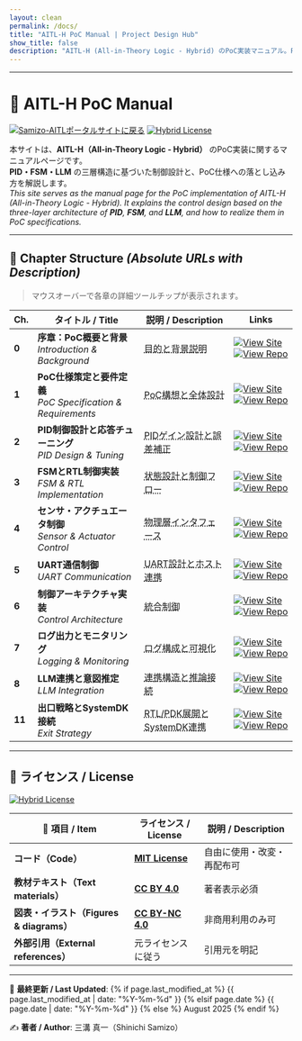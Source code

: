```yaml
---
layout: clean
permalink: /docs/
title: "AITL-H PoC Manual | Project Design Hub"
show_title: false
description: "AITL-H (All-in-Theory Logic - Hybrid) のPoC実装マニュアル。PID・FSM・LLM三層構造の制御設計とPoC仕様を解説。"
---
```


<!-- Structured Data (SEO) -->
<script type="application/ld+json">
{
  "@context": "https://schema.org",
  "@type": "TechArticle",
  "headline": "AITL-H PoC Manual",
  "about": ["PID", "FSM", "LLM", "Control Architecture", "PoC"],
  "author": {"@type": "Person","name": "Shinichi Samizo"},
  "inLanguage": "ja",
  "url": "https://samizo-aitl.github.io/AITL-H/docs/",
  "license": "https://opensource.org/licenses/MIT",
  "isPartOf": {"@type": "CreativeWorkSeries","name": "Project Design Hub"}
}
</script>

---

# 📘 **AITL-H PoC Manual**

[![Samizo-AITLポータルサイトに戻る](https://img.shields.io/badge/Samizo--AITL%20ポータルサイトに戻る-brightgreen)](https://samizo-aitl.github.io/)
[![Hybrid License](https://img.shields.io/badge/license-Hybrid-blueviolet)](#-ライセンス--license)

本サイトは、**AITL-H（All-in-Theory Logic - Hybrid）** のPoC実装に関するマニュアルページです。  
**PID・FSM・LLM** の三層構造に基づいた制御設計と、PoC仕様への落とし込み方を解説します。  
_This site serves as the manual page for the PoC implementation of AITL-H (All-in-Theory Logic - Hybrid). It explains the control design based on the three-layer architecture of **PID**, **FSM**, and **LLM**, and how to realize them in PoC specifications._

---

## 📂 **Chapter Structure** _(Absolute URLs with Description)_

> マウスオーバーで各章の詳細ツールチップが表示されます。

| Ch. | タイトル / Title | 説明 / Description | Links |
|-----|------------------|--------------------|-------|
| **0** | **序章：PoC概要と背景**<br>_Introduction & Background_ | <abbr title="AITL-H PoCの目的、背景、全体像、および本マニュアルの使い方を解説">目的と背景説明</abbr> | <div class="docs-links"><a href="https://samizo-aitl.github.io/AITL-H/docs/chapter00_overview.html"><img alt="View Site" src="https://img.shields.io/badge/View-Site-brightgreen?logo=github"></a><a href="https://github.com/Samizo-AITL/AITL-H/blob/main/docs/chapter00_ocerview.md"><img alt="View Repo" src="https://img.shields.io/badge/View-Repo-blue?logo=github"></a></div> |
| **1** | **PoC仕様策定と要件定義**<br>_PoC Specification & Requirements_ | <abbr title="AITL視点でのPoC構想・目的・非機能要件・全体ブロック図を定義">PoC構想と全体設計</abbr> | <div class="docs-links"><a href="https://samizo-aitl.github.io/AITL-H/docs/chapter01_aitl_architecture.html"><img alt="View Site" src="https://img.shields.io/badge/View-Site-brightgreen?logo=github"></a><a href="https://github.com/Samizo-AITL/AITL-H/blob/main/docs/chapter01_aitl_architecture.md"><img alt="View Repo" src="https://img.shields.io/badge/View-Repo-blue?logo=github"></a></div> |
| **2** | **PID制御設計と応答チューニング**<br>_PID Design & Tuning_ | <abbr title="Reason層のPIDゲイン設計・整定時間/オーバーシュート・ロバスト化">PIDゲイン設計と誤差補正</abbr> | <div class="docs-links"><a href="https://samizo-aitl.github.io/AITL-H/docs/chapter02_pid_design.html"><img alt="View Site" src="https://img.shields.io/badge/View-Site-brightgreen?logo=github"></a><a href="https://github.com/Samizo-AITL/AITL-H/blob/main/docs/chapter02_pid_design.md"><img alt="View Repo" src="https://img.shields.io/badge/View-Repo-blue?logo=github"></a></div> |
| **3** | **FSMとRTL制御実装**<br>_FSM & RTL Implementation_ | <abbr title="Instinct層の状態設計・遷移論理・安全設計（フェイルセーフ/ウォッチドッグ）">状態設計と制御フロー</abbr> | <div class="docs-links"><a href="https://samizo-aitl.github.io/AITL-H/docs/chapter03_fsm_design.html"><img alt="View Site" src="https://img.shields.io/badge/View-Site-brightgreen?logo=github"></a><a href="https://github.com/Samizo-AITL/AITL-H/blob/main/docs/chapter03_fsm_design.md"><img alt="View Repo" src="https://img.shields.io/badge/View-Repo-blue?logo=github"></a></div> |
| **4** | **センサ・アクチュエータ制御**<br>_Sensor & Actuator Control_ | <abbr title="ADC／PWM／GPIO等の物理I/F、スケーリングとキャリブレーション">物理層インタフェース</abbr> | <div class="docs-links"><a href="https://samizo-aitl.github.io/AITL-H/docs/chapter04_sensor_interface.html"><img alt="View Site" src="https://img.shields.io/badge/View-Site-brightgreen?logo=github"></a><a href="https://github.com/Samizo-AITL/AITL-H/blob/main/docs/chapter04_sensor_interface.md"><img alt="View Repo" src="https://img.shields.io/badge/View-Repo-blue?logo=github"></a></div> |
| **5** | **UART通信制御**<br>_UART Communication_ | <abbr title="PoCのUARTプロトコル、ホスト連携、ログ/テレメトリ設計">UART設計とホスト連携</abbr> | <div class="docs-links"><a href="https://samizo-aitl.github.io/AITL-H/docs/chapter05_uart_control.html"><img alt="View Site" src="https://img.shields.io/badge/View-Site-brightgreen?logo=github"></a><a href="https://github.com/Samizo-AITL/AITL-H/blob/main/docs/chapter05_uart_control.md"><img alt="View Repo" src="https://img.shields.io/badge/View-Repo-blue?logo=github"></a></div> |
| **6** | **制御アーキテクチャ実装**<br>_Control Architecture_ | <abbr title="run_main()中心の制御統合、割込み/スレッド指針、例外処理">統合制御</abbr> | <div class="docs-links"><a href="https://samizo-aitl.github.io/AITL-H/docs/chapter06_run_main_arch.html"><img alt="View Site" src="https://img.shields.io/badge/View-Site-brightgreen?logo=github"></a><a href="https://github.com/Samizo-AITL/AITL-H/blob/main/docs/chapter06_run_main_arch.md"><img alt="View Repo" src="https://img.shields.io/badge/View-Repo-blue?logo=github"></a></div> |
| **7** | **ログ出力とモニタリング**<br>_Logging & Monitoring_ | <abbr title="観測項目・ログレベル・収集周期・可視化・健全性監視">ログ構成と可視化</abbr> | <div class="docs-links"><a href="https://samizo-aitl.github.io/AITL-H/docs/chapter07_log_monitoring.html"><img alt="View Site" src="https://img.shields.io/badge/View-Site-brightgreen?logo=github"></a><a href="https://github.com/Samizo-AITL/AITL-H/blob/main/docs/chapter07_log_monitoring.md"><img alt="View Repo" src="https://img.shields.io/badge/View-Repo-blue?logo=github"></a></div> |
| **8** | **LLM連携と意図推定**<br>_LLM Integration_ | <abbr title="知性層とのAPI設計・プロンプト方針・安全枠組・出力検証">連携構造と推論接続</abbr> | <div class="docs-links"><a href="https://samizo-aitl.github.io/AITL-H/docs/chapter08_llm_integration.html"><img alt="View Site" src="https://img.shields.io/badge/View-Site-brightgreen?logo=github"></a><a href="https://github.com/Samizo-AITL/AITL-H/blob/main/docs/chapter08_llm_integration.md"><img alt="View Repo" src="https://img.shields.io/badge/View-Repo-blue?logo=github"></a></div> |
| **11** | **出口戦略とSystemDK接続**<br>_Exit Strategy_ | <abbr title="RTL/PDK展開、SystemDK連携のロードマップと移行ガイド">RTL/PDK展開とSystemDK連携</abbr> | <div class="docs-links"><a href="https://samizo-aitl.github.io/AITL-H/docs/chapter11_exit_strategy.html"><img alt="View Site" src="https://img.shields.io/badge/View-Site-brightgreen?logo=github"></a><a href="https://github.com/Samizo-AITL/AITL-H/blob/main/docs/chapter11_exit_strategy.md"><img alt="View Repo" src="https://img.shields.io/badge/View-Repo-blue?logo=github"></a></div> |

---

## 📄 **ライセンス / License**

[![Hybrid License](https://img.shields.io/badge/license-Hybrid-blueviolet)](#-ライセンス--license)

| **📌 項目 / Item** | **ライセンス / License** | **説明 / Description** |
|--------------------|--------------------------|------------------------|
| **コード（Code）** | **[MIT License](https://opensource.org/licenses/MIT)** | 自由に使用・改変・再配布可 |
| **教材テキスト（Text materials）** | **[CC BY 4.0](https://creativecommons.org/licenses/by/4.0/)** | 著者表示必須 |
| **図表・イラスト（Figures & diagrams）** | **[CC BY-NC 4.0](https://creativecommons.org/licenses/by-nc/4.0/)** | 非商用利用のみ可 |
| **外部引用（External references）** | 元ライセンスに従う | 引用元を明記 |

---

📅 **最終更新 / Last Updated**:
{% if page.last_modified_at %}
  {{ page.last_modified_at | date: "%Y-%m-%d" }}
{% elsif page.date %}
  {{ page.date | date: "%Y-%m-%d" }}
{% else %}
  August 2025
{% endif %}

✍️ **著者 / Author**: 三溝 真一（Shinichi Samizo）
